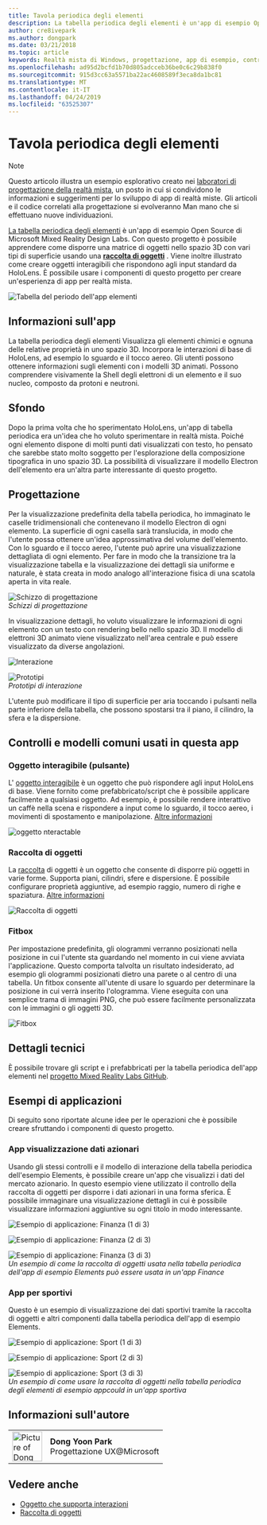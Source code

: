 ```yaml
---
title: Tavola periodica degli elementi
description: La tabella periodica degli elementi è un'app di esempio Open Source di Microsoft Mixed Reality Design Labs, in cui è possibile apprendere come disporre una matrice di oggetti nello spazio 3D con vari tipi di superficie usando una raccolta di oggetti.
author: cre8ivepark
ms.author: dongpark
ms.date: 03/21/2018
ms.topic: article
keywords: Realtà mista di Windows, progettazione, app di esempio, controlli
ms.openlocfilehash: ad95d2bcfd1b70d805adcceb36be0c6c29b838f0
ms.sourcegitcommit: 915d3cc63a5571ba22ac4608589f3eca8da1bc81
ms.translationtype: MT
ms.contentlocale: it-IT
ms.lasthandoff: 04/24/2019
ms.locfileid: "63525307"
---
```

# <a name="periodic-table-of-the-elements"></a>Tavola periodica degli elementi

>[!NOTE]
>Questo articolo illustra un esempio esplorativo creato nei [laboratori di progettazione della realtà mista](https://github.com/Microsoft/MRDesignLabs_Unity), un posto in cui si condividono le informazioni e suggerimenti per lo sviluppo di app di realtà miste. Gli articoli e il codice correlati alla progettazione si evolveranno Man mano che si effettuano nuove individuazioni.

[La tabella periodica degli elementi](https://github.com/Microsoft/MRDesignLabs_Unity_PeriodicTable) è un'app di esempio Open Source di Microsoft Mixed Reality Design Labs. Con questo progetto è possibile apprendere come disporre una matrice di oggetti nello spazio 3D con vari tipi di superficie usando una **[raccolta di oggetti](object-collection.md)** . Viene inoltre illustrato come creare oggetti interagibili che rispondono agli input standard da HoloLens. È possibile usare i componenti di questo progetto per creare un'esperienza di app per realtà mista.

![Tabella del periodo dell'app elementi](images/640px-periodictable-hero.jpg)

## <a name="about-the-app"></a>Informazioni sull'app

La tabella periodica degli elementi Visualizza gli elementi chimici e ognuna delle relative proprietà in uno spazio 3D. Incorpora le interazioni di base di HoloLens, ad esempio lo sguardo e il tocco aereo. Gli utenti possono ottenere informazioni sugli elementi con i modelli 3D animati. Possono comprendere visivamente la Shell degli elettroni di un elemento e il suo nucleo, composto da protoni e neutroni.

## <a name="background"></a>Sfondo

Dopo la prima volta che ho sperimentato HoloLens, un'app di tabella periodica era un'idea che ho voluto sperimentare in realtà mista. Poiché ogni elemento dispone di molti punti dati visualizzati con testo, ho pensato che sarebbe stato molto soggetto per l'esplorazione della composizione tipografica in uno spazio 3D. La possibilità di visualizzare il modello Electron dell'elemento era un'altra parte interessante di questo progetto.

## <a name="design"></a>Progettazione

Per la visualizzazione predefinita della tabella periodica, ho immaginato le caselle tridimensionali che contenevano il modello Electron di ogni elemento. La superficie di ogni casella sarà translucida, in modo che l'utente possa ottenere un'idea approssimativa del volume dell'elemento. Con lo sguardo e il tocco aereo, l'utente può aprire una visualizzazione dettagliata di ogni elemento. Per fare in modo che la transizione tra la visualizzazione tabella e la visualizzazione dei dettagli sia uniforme e naturale, è stata creata in modo analogo all'interazione fisica di una scatola aperta in vita reale.

![Schizzo di progettazione](images/640px-sketch20170406.jpg)<br>
*Schizzi di progettazione*

In visualizzazione dettagli, ho voluto visualizzare le informazioni di ogni elemento con un testo con rendering bello nello spazio 3D. Il modello di elettroni 3D animato viene visualizzato nell'area centrale e può essere visualizzato da diverse angolazioni.

![Interazione](images/640px-periodictable-interaction.jpg)

![Prototipi](images/640px-periodictable-prototypes.jpg)<br>
*Prototipi di interazione*

L'utente può modificare il tipo di superficie per aria toccando i pulsanti nella parte inferiore della tabella, che possono spostarsi tra il piano, il cilindro, la sfera e la dispersione.

## <a name="common-controls-and-patterns-used-in-this-app"></a>Controlli e modelli comuni usati in questa app

### <a name="interactable-object-button"></a>Oggetto interagibile (pulsante)

L' [oggetto interagibile](interactable-object.md) è un oggetto che può rispondere agli input HoloLens di base. Viene fornito come prefabbricato/script che è possibile applicare facilmente a qualsiasi oggetto. Ad esempio, è possibile rendere interattivo un caffè nella scena e rispondere a input come lo sguardo, il tocco aereo, i movimenti di spostamento e manipolazione. [Altre informazioni](interactable-object.md)

![oggetto nteractable](images/640px-periodictable-interactableobject.jpg)

### <a name="object-collection"></a>Raccolta di oggetti

La [raccolta](object-collection.md) di oggetti è un oggetto che consente di disporre più oggetti in varie forme. Supporta piani, cilindri, sfere e dispersione. È possibile configurare proprietà aggiuntive, ad esempio raggio, numero di righe e spaziatura. [Altre informazioni](object-collection.md)

![Raccolta di oggetti](images/640px-periodictable-collections.jpg)

### <a name="fitbox"></a>Fitbox

Per impostazione predefinita, gli ologrammi verranno posizionati nella posizione in cui l'utente sta guardando nel momento in cui viene avviata l'applicazione. Questo comporta talvolta un risultato indesiderato, ad esempio gli ologrammi posizionati dietro una parete o al centro di una tabella. Un fitbox consente all'utente di usare lo sguardo per determinare la posizione in cui verrà inserito l'ologramma. Viene eseguita con una semplice trama di immagini PNG, che può essere facilmente personalizzata con le immagini o gli oggetti 3D.

![Fitbox](images/450px-periodictable-fitbox.jpg)

## <a name="technical-details"></a>Dettagli tecnici

È possibile trovare gli script e i prefabbricati per la tabella periodica dell'app elementi nel [progetto Mixed Reality Labs GitHub](https://github.com/Microsoft/MRDesignLabs_Unity_PeriodicTable).

## <a name="application-examples"></a>Esempi di applicazioni

Di seguito sono riportate alcune idee per le operazioni che è possibile creare sfruttando i componenti di questo progetto.

### <a name="stock-data-visualization-app"></a>App visualizzazione dati azionari

Usando gli stessi controlli e il modello di interazione della tabella periodica dell'esempio Elements, è possibile creare un'app che visualizzi i dati del mercato azionario. In questo esempio viene utilizzato il controllo della raccolta di oggetti per disporre i dati azionari in una forma sferica. È possibile immaginare una visualizzazione dettagli in cui è possibile visualizzare informazioni aggiuntive su ogni titolo in modo interessante.

![Esempio di applicazione: Finanza (1 di 3)](images/640px-periodictable-applicationexamples-finance1.jpg)

![Esempio di applicazione: Finanza (2 di 3)](images/640px-periodictable-applicationexamples-finance2.jpg)

![Esempio di applicazione: Finanza (3 di 3)](images/640px-periodictable-applicationexamples-finance3.jpg)<br>
*Un esempio di come la raccolta di oggetti usata nella tabella periodica dell'app di esempio Elements può essere usata in un'app Finance*

### <a name="sports-app"></a>App per sportivi

Questo è un esempio di visualizzazione dei dati sportivi tramite la raccolta di oggetti e altri componenti dalla tabella periodica dell'app di esempio Elements.

![Esempio di applicazione: Sport (1 di 3)](images/640px-periodictable-applicationexamples-sports0.jpg)

![Esempio di applicazione: Sport (2 di 3)](images/640px-periodictable-applicationexamples-sports1.jpg)

![Esempio di applicazione: Sport (3 di 3)](images/640px-periodictable-applicationexamples-sports3.jpg)<br>
*Un esempio di come usare la raccolta di oggetti nella tabella periodica degli elementi di esempio appcould in un'app sportiva*

## <a name="about-the-author"></a>Informazioni sull'autore

<table style="border-collapse:collapse" padding-left="0px">
<tr>
<td style="border-style: none" width="60px"><img alt="Picture of Dong Yoon Park" width="60" height="60" src="images/dongyoonpark.jpg"></td>
<td style="border-style: none"><b>Dong Yoon Park</b><br>Progettazione UX@Microsoft</td>
</tr>
</table>

## <a name="see-also"></a>Vedere anche

* [Oggetto che supporta interazioni](interactable-object.md)
* [Raccolta di oggetti](object-collection.md)
